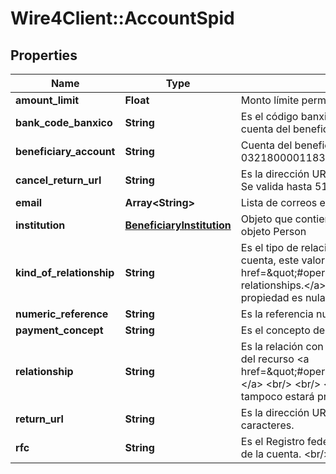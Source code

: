 # Wire4Client::AccountSpid

## Properties
Name | Type | Description | Notes
------------ | ------------- | ------------- | -------------
**amount_limit** | **Float** | Monto límite permitido para la cuenta. Ejemplo: 1000.00 | 
**bank_code_banxico** | **String** | Es el código banxico con una longitud de 5 dígitos, es requerido en caso de que la cuenta del beneficiario sea un número de celular. | [optional] 
**beneficiary_account** | **String** | Cuenta del beneficiario debe ser una cuenta CLABE. Ejemplo: 032180000118359719. | 
**cancel_return_url** | **String** | Es la dirección URL a la que se redirigirá en caso de que el cliente cancele el registro. Se valida hasta 512 caracteres. | [optional] 
**email** | **Array&lt;String&gt;** | Lista de correos electrónicos (emails), este dato es opcional. | [optional] 
**institution** | [**BeneficiaryInstitution**](BeneficiaryInstitution.md) | Objeto que contiene el nombre de la institución, es mutuamente exclusivo con el objeto Person | 
**kind_of_relationship** | **String** | Es el tipo de relación que se tiene con el propietario de la cuenta. Para registrar una cuenta, este valor se debe obtener del recurso &lt;a href&#x3D;\&quot;#operation/getAvailableRelationshipsMonexUsingGET\&quot;&gt; relationships.&lt;/a&gt; &lt;br /&gt;&lt;br /&gt;&lt;b&gt;Nota:&lt;/b&gt; &lt;em&gt;Si en la respuesta de Monex esta propiedad es nula, tampoco estará presente en esta respuesta.&lt;/em&gt; | 
**numeric_reference** | **String** | Es la referencia numérica. | [optional] 
**payment_concept** | **String** | Es el concepto de pago. | [optional] 
**relationship** | **String** | Es la relación con el propietario de la cuenta, para registrar este valor se debe obtener del recurso &lt;a href&#x3D;\&quot;#operation/getAvailableRelationshipsMonexUsingGET\&quot;&gt;relationships.&lt;/a&gt; &lt;br/&gt; &lt;br/&gt; &lt;b&gt;Nota:&lt;/b&gt; Si en la respuesta de Monex, sta propiedad es nula, tampoco estará presente en esta respuesta. | 
**return_url** | **String** | Es la dirección URL a la que se redirigirá en caso exitoso. Se valida hasta 512 caracteres. | [optional] 
**rfc** | **String** | Es el Registro federal de contribuyentes (RFC) de la persona o institución propietaria de la cuenta. &lt;br/&gt; &lt;br/&gt;&lt;b&gt;Nota:&lt;/b&gt; Se valida el formato de RFC. | [optional] 


